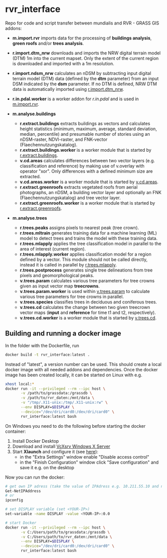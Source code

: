 # rvr_interface

Repo for code and script transfer between mundialis and RVR - GRASS GIS addons:

- **m.import.rvr** imports data for the processing of <b>buildings analysis</b>,
  <b>green roofs</b> and/or <b>trees analysis</b>.

- **r.import.dtm_nrw** downloads and imports the NRW digital terrain model
  (DTM) 1m into the current mapset. Only the extent of the current region is
  downloaded and imported with a 1m resolution.

- **r.import.ndsm_nrw** calculates an nDSM by subtracting input digital terrain
  model (DTM) data (defined by the <b>dtm</b> parameter) from an input DSM
  indicated by the <b>dsm</b> parameter. If no DTM is defined, NRW DTM data
  is automatically imported using <a href="grass-gis-addons/r.import.dtm_nrw/r.import.dtm_nrw.html">r.import.dtm_nrw</a>.

- **r.in.pdal.worker** is a worker addon for <em>r.in.pdal</em> and is used in
  <a href="grass-gis-addons/m.import.rvr/m.import.rvr.html">m.import.rvr</a>.

- **m.analyse.buildings**

  - **r.extract.buildings** extracts buildings as vectors and calculates height
    statistics (minimum, maximum, average, standard deviation, median,
    percentile) and presumable number of stories using an nDSM-raster,
    NDVI-raster, and FNK-vector (Flaechennutzungskatalog).
  - **r.extract.buildings.worker** is a worker module that is started by
    <a href="grass-gis-addons/m.analyse.buildings/r.extract.buildings/r.extract.buildings.html">r.extract.buildings</a>.
  - **v.cd.areas** calculates differences between two vector layers
    (e.g. classification and reference) by making use of v.overlay with operator
    "xor". Only differences with a defined minimum size are extracted.
  - **v.cd.areas.worker** is a worker module that is started by
    <a href="grass-gis-addons/m.analyse.buildings/v.cd.areas/v.cd.areas.html">v.cd.areas</a>.
  - **r.extract.greenroofs** extracts vegetated roofs from aerial photographs,
    an nDSM, a building vector layer and optionally an FNK
    (Flaechennutzungskatalog) and tree vector layer.
  - **r.extract.greenroofs.worker** is a worker module that is started by
    <a href="grass-gis-addons/m.analyse.buildings/r.extract.greenroofs/r.extract.greenroofs.html">r.extract.greenroofs</a>.

- **m.analyse.trees**

  - **r.trees.peaks** assigns pixels to nearest peak (tree crown).
  - **r.trees.mltrain** generates training data for a machine learning (ML)
    model to detect trees and trains the model with these training data.
  - **r.trees.mlapply** applies the tree classification model
    in parallel to the area of interest (current region).
  - **r.trees.mlapply.worker** applies classification model for a region
    defined by a vector. This module should not be called directly, instead
    it is called in parallel by <a href="grass-gis-addons/m.analyse.trees/r.trees.mlapply/r.trees.mlapply.html">r.trees.mlapply</a>.
  - **r.trees.postprocess** generates single tree delineations from tree pixels
    and geomorphological peaks.
  - **v.trees.param** calculates various tree parameters for tree crowns given
    as input vector map <b>treecrowns</b>.
  - **v.trees.param.worker** is used within <a href="grass-gis-addons/m.analyse.trees/v.trees.param/v.trees.param.html">v.trees.param</a> to calculate various tree parameters
    for tree crowns in parallel.
  - **v.trees.species** classifies trees in deciduous and coniferous trees.
  - **v.trees.cd** calculates the change between two given treecrown vector
    maps (<b>input</b> and <b>reference</b> for time t1 and t2, respectively).
  - **v.trees.cd.worker** is a worker module that is started by
    <a href="grass-gis-addons/m.analyse.trees/v.trees.cd/v.trees.cd.html">v.trees.cd</a>.

## Building and running a docker image

In the folder with the Dockerfile, run

```bash
docker build -t rvr_interface:latest .
```

Instead of "latest", a version number can be used. This should create a local
docker image with all needed addons and dependencies. Once the docker image
has been created locally, it can be started on Linux with e.g.

```bash
xhost local:*
docker run -it --privileged --rm --ipc host \
       -v /path/to/grassdata:/grassdb \
       -v /path/to/rvr_daten:/mnt/data \
       -v "/tmp/.X11-unix:/tmp/.X11-unix:rw" \
       --env DISPLAY=$DISPLAY \
       --device="/dev/dri/card0:/dev/dri/card0" \
       rvr_interface:latest bash
```

On Windows you need to do the following before starting the docker container:

1. Install Docker Desktop
2. Download and install [VcXsrv Windows X Server](https://sourceforge.net/projects/vcxsrv/)
3. Start **Xlaunch** and configure it (see [here](https://dev.to/darksmile92/run-gui-app-in-linux-docker-container-on-windows-host-4kde)):
   - in the "Extra Settings" window enable "Disable access control"
   - in the "Finish Configuration" window click "Save configuration" and save it e.g. on the desktop

Now you can run the docker:

```bash
# get own IP adress (take the value of IPAdress e.g. 10.211.55.10 and not 127.0.0.1)
Get-NetIPAddress
# or
ipconfig

# set DISPLAY variable (set <YOUR-IP>)
set-variable -name DISPLAY -value <YOUR-IP>:0.0

# start Docker
docker run -it --privileged --rm --ipc host \
       -v C:/Users/path/to/grassdata:/grassdb \
       -v C:/Users/path/to/rvr_daten:/mnt/data \
       --env DISPLAY=$DISPLAY \
       --device="/dev/dri/card0:/dev/dri/card0" \
       rvr_interface:latest bash
```

